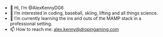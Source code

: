 - 👋 Hi, I’m @AlexKennyDG6
- 👀 I’m interested in coding, baseball, skiing, lifting and all things science.
- 🌱 I’m currently learning the ins and outs of the MAMP stack in a professional setting.
- 📫 How to reach me: alex.kenny@dropingaming.com

<!---
AlexKennyDG6/AlexKennyDG6 is a ✨ special ✨ repository because its `README.md` (this file) appears on your GitHub profile.
You can click the Preview link to take a look at your changes.
--->
